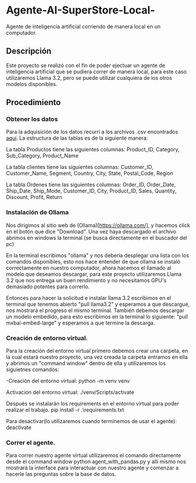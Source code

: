 # Agente-AI-SuperStore-Local-
Agente de inteligencia artificial corriendo de manera local en un computador.
## Descripción 
Este proyecto se realizó con el fin de poder ejectuar un agente de inteligencia artificial que se pudiera correr de manera local, para este caso utilizaremos Llama 3.2, pero se puede utilizar cualquiera de los otros modelos disponibles.
## Procedimiento
### Obtener los datos
Para la adquisición de los datos recurrí a los archivos .csv encontrados [aquí](https://github.com/joselquin/SuperStore_sales?tab=readme-ov-file).
La estructura de las tablas es de la siguiente manera:

La tabla Productos tiene las siguientes columnas: Product_ID, Category, Sub_Category, Product_Name

La tabla clientes tiene las siguientes columnas: Customer_ID, Customer_Name, Segment, Country, City, State, Postal_Code, Region

La tabla Ordenes tiene las siguientes columnas: Order_ID, Order_Date, Ship_Date, Ship_Mode, Customer_ID, City, Product_ID, Sales, Quantity, Discount, Profit, Return
### Instalación de Ollama
Nos dirigimos al sitio web de (Ollama)[https://ollama.com/], y hacemos click en el botón que dice "Download". Una vez haya descargado el archivo abrimos en windows la terminal (se busca directamente en el buscador del pc)

En la terminal escribimos "ollama" y nos debería desplegar una lista con los comandos disponibles, esto nos hace entender de que ollama se instaló correctamente en nuestro computador, ahora hacemos el llamado al modelo que deseamos descargar, para este proyecto utilizaremos Llama 3.2 que nos entrega un buen rendimiento y no necesitamos GPU's demasiado potentes para correrlo.

Entonces para hacer la solicitud e instalar llama 3.2 escribimos en el terminal que tenemos abierto "pull llama3.2" y esperamos a que descargue, nos mostrará el progreso el mismo terminal. También debemos descargar un modelo embedido, para esto escribimos en la terminal lo siguiente: "pull mxbai-embed-large" y esperamos a que termine la descarga.

### Creación de entorno virtual.
Para la creación del entorno virtual primero debemos crear una carpeta, en la cual estará nuestro proyecto, una vez creada la carpeta entramos en ella y abrimos un "command window" dentro de ella y utilizaremos los siguietnes comandos:

-Creación del entorno virtual:
python -m venv venv

Activación del entorno virtual:
./venv/Scripts/activate

Después se instalarán los requirements en el entorno virtual para poder realizar el trabajo.
pip install -r .\requirements.txt

Para desactivar(lo utilizaremos cuando terminemos de usar el agente):
deactivate

### Correr el agente. 
Para correr nuestro agente virtual utilizaremos el comando directamente desde el command window python agent_with_pandas.py y allí mismo nos mostrará la interface para interactuar con nuestro agente y comenzar a hacerle las preguntas sobre la base de datos.
